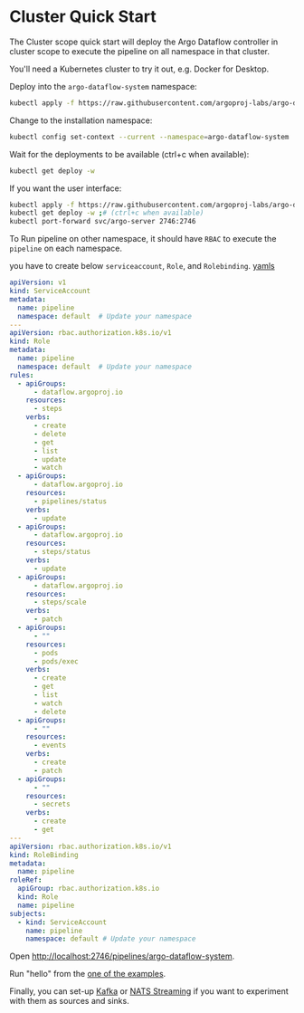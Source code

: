 # Cluster Quick Start
 The Cluster scope quick start will deploy  the Argo Dataflow controller in cluster scope to execute the pipeline on 
 all namespace in that cluster.
 
 You'll need a Kubernetes cluster to try it out, e.g. Docker for Desktop.

Deploy into the `argo-dataflow-system` namespace:

```bash
kubectl apply -f https://raw.githubusercontent.com/argoproj-labs/argo-dataflow/main/config/cluster-quick-start.yaml
```


Change to the installation namespace:

```bash
kubectl config set-context --current --namespace=argo-dataflow-system
```

Wait for the deployments to be available (ctrl+c when available):

```bash
kubectl get deploy -w
```

If you want the user interface:

```bash
kubectl apply -f https://raw.githubusercontent.com/argoproj-labs/argo-dataflow/main/config/apps/argo-server.yaml
kubectl get deploy -w ;# (ctrl+c when available)
kubectl port-forward svc/argo-server 2746:2746
```

To Run pipeline on other namespace, it should have `RBAC` to execute the `pipeline` on each namespace.

you have to create below  `serviceaccount`, `Role`, and `Rolebinding`. [yamls](https://github.com/argoproj-labs/argo-dataflow/tree/main/config/default-cluster)


```yaml
apiVersion: v1
kind: ServiceAccount
metadata:
  name: pipeline
  namespace: default  # Update your namespace
---
apiVersion: rbac.authorization.k8s.io/v1
kind: Role
metadata:
  name: pipeline
  namespace: default  # Update your namespace
rules:
  - apiGroups:
      - dataflow.argoproj.io
    resources:
      - steps
    verbs:
      - create
      - delete
      - get
      - list
      - update
      - watch
  - apiGroups:
      - dataflow.argoproj.io
    resources:
      - pipelines/status
    verbs:
      - update
  - apiGroups:
      - dataflow.argoproj.io
    resources:
      - steps/status
    verbs:
      - update
  - apiGroups:
      - dataflow.argoproj.io
    resources:
      - steps/scale
    verbs:
      - patch
  - apiGroups:
      - ""
    resources:
      - pods
      - pods/exec
    verbs:
      - create
      - get
      - list
      - watch
      - delete
  - apiGroups:
      - ""
    resources:
      - events
    verbs:
      - create
      - patch
  - apiGroups:
      - ""
    resources:
      - secrets
    verbs:
      - create
      - get
---
apiVersion: rbac.authorization.k8s.io/v1
kind: RoleBinding
metadata:
  name: pipeline
roleRef:
  apiGroup: rbac.authorization.k8s.io
  kind: Role
  name: pipeline
subjects:
  - kind: ServiceAccount
    name: pipeline
    namespace: default # Update your namespace
```


Open [http://localhost:2746/pipelines/argo-dataflow-system](http://localhost:2746/pipelines/argo-dataflow-system).

Run "hello" from the [one of the examples](EXAMPLES.md).

Finally, you can set-up [Kafka](KAKFA.md) or [NATS Streaming](STAN.md) if you want to experiment with them as sources
and sinks.